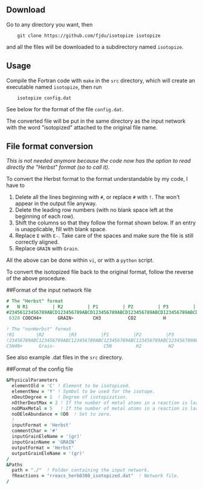 ## Download

Go to any directory you want, then
```
    git clone https://github.com/fjdu/isotopize isotopize
```
and all the files will be downloaded to a subdirectory named ```isotopize```.

## Usage

Compile the Fortran code with ```make``` in the ```src``` directory, which will
create an executable named ```isotopize```, then run
```
    isotopize config.dat
```

See below for the format of the file ```config.dat```.

The converted file will be put in the same directory as the input network with
the word "isotopized" attached to the original file name.

## File format conversion

_This is not needed anymore because the code now has the option to read directly the "Herbst" format (so to call it)._

To convert the Herbst format to the format understandable by my code, I have to

1. Delete all the lines beginning with ```#```, or replace ```#``` with ```!```.  The won't appear in the output file anyway.
1. Delete the leading row numbers (with no blank space left at the beginning of each row).
1. Shift the columns so that they follow the format shown below.  If an entry is unapplicable, fill with blank space.
1. Replace ```E``` with ```E-```.  Take care of the spaces and make sure the file is still correctly aligned.
1. Replace ```GRAIN``` with ```Grain```.

All the above can be done within ```vi```, or with a ```python``` script.

To convert the isotopized file back to the original format, follow the reverse of the above procedure.

##Format of the input network file

```fortran
# The "Herbst" format
#   N R1         | R2         | P1         | P2         | P3         | P4         |   A      | B       | C       |   T
#23456123456789ABCD123456789ABCD123456789ABCD123456789ABCD123456789ABCD123456789ABCDE123456789A123456789A1234567891234
 6328 COOCH4+      GRAIN-       CH3          CO2          H            GRAIN0         3.14E-10  6.00E+01  5.00E-01  23
```

```fortran
! The "nonHerbst" format
!R1        |R2         |R3         |P1         |P2         |P3         |P4         |A       |B       |C       |T1   |T2   | iT q cT s
!23456789ABC123456789ABC123456789ABC123456789ABC123456789ABC123456789ABC123456789ABC123456789123456789123456789123456123456123121231212
C5H4N+      Grain-                  C5N         H2          H2          Grain0       3.14e-10 7.80e+01 5.00e-01             23
```

See also example .dat files in the ```src``` directory.

##Format of the config file

```fortran
&PhysicalParameters
  elementOld = 'C' ! Element to be isotopized.
  elementNew = 'Y' ! Symbol to be used for the isotope.
  nDeutDegree = 1  ! Degree of isotopization.
  nOtherDeutMax = 2 ! If the number of metal atoms in a reaction is larger than this number, it will only be isotopized once.
  noDMaxMetal = 5   ! If the number of metal atoms in a reaction is larger than this number, it will not be isotopized.
  noDEleAbundance = 0D0  ! Set to zero.
  !
  inputFormat = 'Herbst'
  commentChar = '#'
  inputGrainEleName = '(gr)'
  inputGrainName = 'GRAIN'
  outputFormat = 'Herbst'
  outputGrainEleName = '(gr)'
/
&Paths
  path = "./"  ! Folder containing the input network.
  fReactions = "rreacs_herb0308_isotopized.dat"  ! Network file.
/
```
